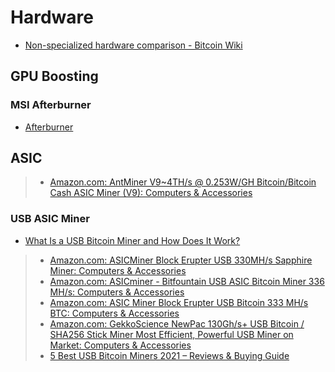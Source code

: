 # Hardware

* [Non-specialized hardware comparison - Bitcoin Wiki](https://en.bitcoin.it/wiki/Non-specialized_hardware_comparison)

## GPU Boosting

### MSI Afterburner

* [Afterburner](https://www.msi.com/Landing/afterburner)

## ASIC

> * [Amazon.com: AntMiner V9~4TH/s @ 0.253W/GH Bitcoin/Bitcoin Cash ASIC Miner (V9): Computers & Accessories](https://www.amazon.com/AntMiner-V9-4TH-0-253W-Bitcoin-V9/dp/B07BPZGFM7/ref=pd_sbs_1?pd_rd_w=JmWrH&pf_rd_p=5e0f7f8d-f321-4a3e-bdac-3142fcd848d7&pf_rd_r=Q5YQ59KY7THTSVGFZ2XZ&pd_rd_r=e220a403-0fd5-40f7-a5a8-5aab036b4779&pd_rd_wg=2o1eQ&pd_rd_i=B07BPZGFM7&psc=1)

### USB ASIC Miner

* [What Is a USB Bitcoin Miner and How Does It Work?](https://www.investopedia.com/tech/usb-bitcoin-mining/)

> * [Amazon.com: ASICMiner Block Erupter USB 330MH/s Sapphire Miner: Computers & Accessories](https://www.amazon.com/ASICMiner-Block-Erupter-USB-Sapphire/dp/B00CUJT7TO/ref=as_li_ss_tl?ie=UTF8&linkCode=sl1&tag=bitcongress-20&linkId=e060f5dfdb5b8fc683825d83d338f75b)
> * [Amazon.com: ASICminer - Bitfountain USB ASIC Bitcoin Miner 336 MH/s: Computers & Accessories](https://www.amazon.com/ASICminer-Bitfountain-ASIC-Bitcoin-Miner/dp/B00E5IA6Q6/ref=sr_1_8?dchild=1&keywords=usb+bitcoin+miner&qid=1614925537&sr=8-8)
> * [Amazon.com: ASIC Miner Block Erupter USB Bitcoin 333 MH/s BTC: Computers & Accessories](https://www.amazon.com/ASIC-Miner-Block-Erupter-Bitcoin/dp/B00XNI1CL2/ref=sr_1_9?dchild=1&keywords=usb+bitcoin+miner&qid=1614925537&sr=8-9)
> * [Amazon.com: GekkoScience NewPac 130Gh/s+ USB Bitcoin / SHA256 Stick Miner Most Efficient, Powerful USB Miner on Market: Computers & Accessories](https://www.amazon.com/GekkoScience-NewPac-Efficient-Powerful-Multi-Pool/dp/B07MNQGZW8)
> * [5 Best USB Bitcoin Miners 2021 – Reviews & Buying Guide](https://www.bitcongress.org/bitcoin/mining/best-usb-bitcoin-miners/)
